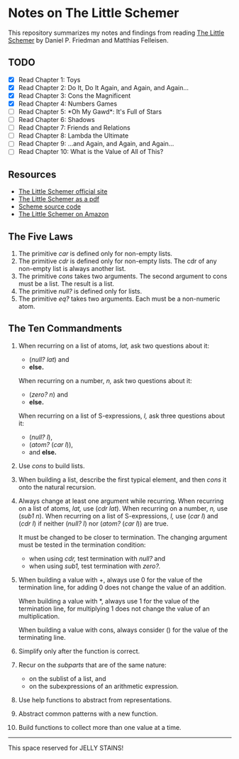 # Notes on The Little Schemer

This repository summarizes my notes and findings from reading [The Little
Schemer](https://mitpress.mit.edu/books/little-schemer-fourth-edition) by
Daniel P. Friedman and Matthias Felleisen.

## TODO

* [x] Read Chapter 1: Toys
* [x] Read Chapter 2: Do It, Do It Again, and Again, and Again...
* [x] Read Chapter 3: Cons the Magnificent
* [x] Read Chapter 4: Numbers Games
* [ ] Read Chapter 5: \*Oh My Gawd\*: It's Full of Stars
* [ ] Read Chapter 6: Shadows
* [ ] Read Chapter 7: Friends and Relations
* [ ] Read Chapter 8: Lambda the Ultimate
* [ ] Read Chapter 9: ...and Again, and Again, and Again...
* [ ] Read Chapter 10: What is the Value of All of This?

## Resources

* [The Little Schemer official site](https://mitpress.mit.edu/books/little-schemer-fourth-edition)
* [The Little Schemer as a pdf](https://7chan.org/pr/src/The_Little_Schemer_4th_2.pdf)
* [Scheme source code](https://github.com/pkrumins/the-little-schemer)
* [The Little Schemer on Amazon](https://www.amazon.com/Little-Schemer-Daniel-P-Friedman/dp/0262560992)

## The Five Laws

1. The primitive *car* is defined only for non-empty lists.
2. The primitive *cdr* is defined only for non-empty lists. The cdr of any
   non-empty list is always another list.
3. The primitive *cons* takes two arguments. The second argument to cons must
   be a list. The result is a list.
4. The primitive *null?* is defined only for lists.
5. The primitive *eq?* takes two arguments. Each must be a non-numeric atom.

## The Ten Commandments

1. When recurring on a list of atoms, *lat,* ask two questions about it:
    * (*null?  lat*) and
    * **else.**

   When recurring on a number, *n,* ask two questions about it:
    * (*zero? n*) and
    * **else.**

   When recurring on a list of S-expressions, *l,* ask three
   questions about it:
    * (*null? l*),
    * (*atom?* (*car l*)),
    * and **else.**
2. Use *cons* to build lists.
3. When building a list, describe the first typical element, and then *cons* it
   onto the natural recursion.
4. Always change at least one argument while recurring. When recurring on a
   list of atoms, *lat,* use (*cdr lat*). When recurring on a number, *n,* use
   (*sub1 n*). When recurring on a list of S-expressions, *l,* use (*car l*)
   and (*cdr l*) if neither (*null? l*) nor (*atom?* (*car l*)) are true.

   It must be changed to be closer to termination. The changing argument must
   be tested in the termination condition:
    * when using *cdr,* test termination with *null?* and
    * when using *sub1,* test termination with *zero?.*
5. When building a value with +, always use 0 for the value of the termination
   line, for adding 0 does not change the value of an addition.

   When building a value with *, always use 1 for the value of the termination
   line, for multiplying 1 does not change the value of an multiplication.

   When building a value with cons, always consider () for the value of the
   terminating line.
6. Simplify only after the function is correct.
7. Recur on the *subparts* that are of the same nature:
    * on the sublist of a list, and
    * on the subexpressions of an arithmetic expression.
8. Use help functions to abstract from representations.
9. Abstract common patterns with a new function.
10. Build functions to collect more than one value at a time.

---

This space reserved for JELLY STAINS!

